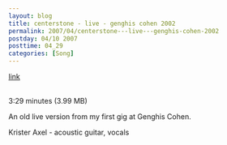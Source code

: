 ```yaml
---
layout: blog
title: centerstone - live - genghis cohen 2002
permalink: 2007/04/centerstone---live---genghis-cohen-2002
postday: 04/10 2007
posttime: 04_29
categories: [Song]
---
```


<a href="http://kristeraxel.com/media/vault/02centerstone.mp3">link</a>

<br />3:29 minutes (3.99 MB)<p>An old live version from my first gig at Genghis Cohen.</p>
<p>Krister Axel - acoustic guitar, vocals</p>
